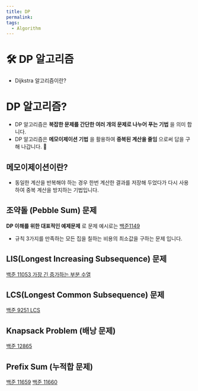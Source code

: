 ```yaml
---
title: DP
permalink: 
tags:
  - Algorithm
---
```


# 🛠️ DP 알고리즘

- Dijkstra 알고리즘이란?

# DP 알고리즘?

- DP 알고리즘은 **복잡한 문제를 간단한 여러 개의 문제로 나누어 푸는 기법** 을 의미 합니다.
- DP 알고리즘은 **메모이제이션 기법** 을 활용하여 **중복된 계산을 줄임** 으로써 답을 구해 나갑니다.

## 메모이제이션이란?

- 동일한 계산을 반복해야 하는 경우 한번 계산한 결과를 저장해 두었다가 다시 사용하여 중복 계산을 방지하는 기법입니다.

## 조약돌 (Pebble Sum) 문제

**DP 이해를 위한 대표적인 예제문제** 로 문제 예시로는 [백준1149](https://www.acmicpc.net/problem/1149) 

- 규칙 3가지를 만족하는 모든 집을 칠하는 비용의 최소값을 구하는 문제 입니다.

## LIS(Longest Increasing Subsequence) 문제

[백준 11053 가장 긴 증가하는 부분 수열](https://www.acmicpc.net/problem/11053) 

## LCS(Longest Common Subsequence) 문제

[백준 9251 LCS](https://www.acmicpc.net/problem/9251) 

## Knapsack Problem (배낭 문제)

[백준 12865](https://www.acmicpc.net/problem/12865) 

## Prefix Sum (누적합 문제)

[백준 11659](https://www.acmicpc.net/problem/11659) 
[백준 11660](https://www.acmicpc.net/problem/11660)



